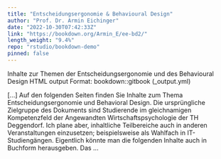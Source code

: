 ```yaml
---
title: "Entscheidungsergonomie & Behavioural Design"
author: "Prof. Dr. Armin Eichinger"
date: "2022-10-30T07:42:33Z"
link: "https://bookdown.org/Armin_E/ee-bd2/"
length_weight: "9.4%"
repo: "rstudio/bookdown-demo"
pinned: false
---
```


<p>Inhalte zur Themen der Entscheidungsergonomie und des Behavioural Design
HTML output Format: bookdown::gitbook (_output.yml)</p> [...] Auf den folgenden Seiten finden Sie Inhalte zum Thema Entscheidungsergonomie und Behavioral Design. Die ursprüngliche Zielgruppe des Dokuments sind Studierende im gleichnamigen Kompetenzfeld der Angewandten Wirtschaftspsychologie der TH Deggendorf. Ich plane aber, inhaltliche Teilbereiche auch in anderen Veranstaltungen einzusetzen; beispielsweise als Wahlfach in IT-Studiengängen. Eigentlich könnte man die folgenden Inhalte auch in Buchform herausgeben. Das  ...
